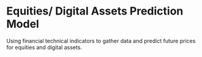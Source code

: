 # Equities/ Digital Assets Prediction Model

Using financial technical indicators to gather data and predict future prices for 
equities and digital assets.
